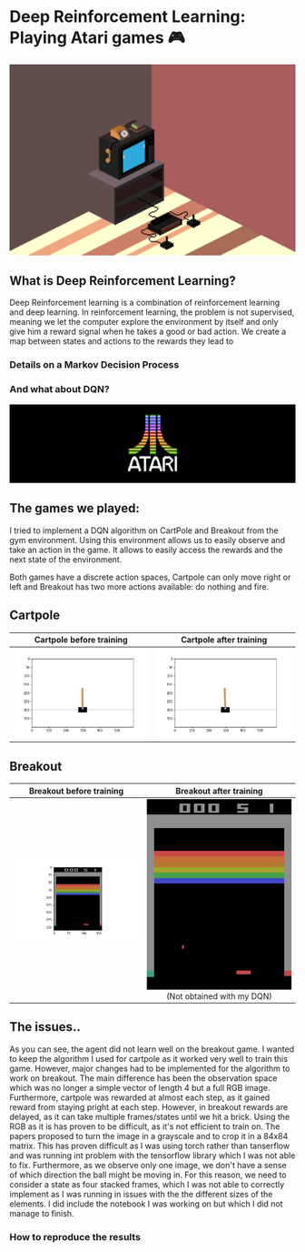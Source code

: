 # Deep Reinforcement Learning: Playing Atari games 🎮

![](images/tele.gif) 

## What is Deep Reinforcement Learning?

Deep Reinforcement learning is a combination of reinforcement learning and deep learning. 
In reinforcement learning, the problem is not supervised, meaning we let the computer explore the environment by itself and only give him a reward signal when he takes a good or bad action. We create a map between states and actions to the rewards they lead to


### Details on a Markov Decision Process


### And what about DQN?


![](images/Atari.jpg) 
## The games we played:

I tried to implement a DQN algorithm on CartPole and Breakout from the gym environment. Using this environment allows us to easily observe and take an action in the game. It allows to easily access the rewards and the next state of the environment.

Both games have a discrete action spaces, Cartpole can only move right or left and Breakout has two more actions available: do nothing and fire. 

## Cartpole

Cartpole before training           |  Cartpole after training
:---------------------------------:|:---------------------------------:
![](visual_examples/Cartpole_before_training.gif)  |  ![](visual_examples/Cartpole_after_training.gif)


## Breakout

Breakout before training           |  Breakout after training
:---------------------------------:|:---------------------------------:
![](visual_examples/breakout_before_training.gif) | ![](images/not_mine.gif) (Not obtained with my DQN)


## The issues..
As you can see, the agent did not learn well on the breakout game. 
I wanted to keep the algorithm I used for cartpole as it worked very well to train this game. However, major changes had to be implemented for the algorithm to work on breakout.
The main difference has been the observation space which was no longer a simple vector of length 4 but a full RGB image. Furthermore, cartpole was rewarded at almost each step, as it gained reward from staying pright at each step. However, in breakout rewards are delayed, as it can take multiple frames/states until we hit a brick.
Using the RGB as it is has proven to be difficult, as it's not efficient to train on. The papers proposed to turn the image in a grayscale and to crop it in a 84x84 matrix.
This has proven difficult as I was using torch rather than tanserflow and was running int problem with the tensorflow library which I was not able to fix.
Furthermore, as we observe only one image, we don't have a sense of which direction the ball might be moving in. For this reason, we need to consider a state as four stacked frames, which I was not able to correctly implement as I was running in issues with the the different sizes of the elements.
I did include the notebook I was working on but which I did not manage to finish.


### How to reproduce the results
